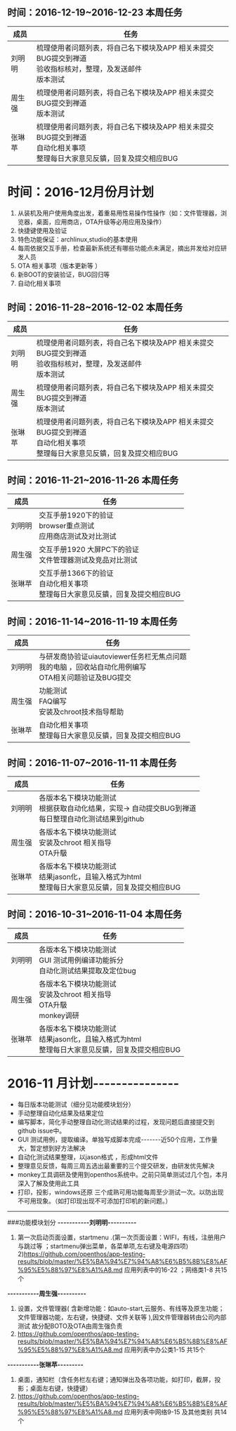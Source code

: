 
## 时间：2016-12-19~2016-12-23 本周任务
|成员|任务|
|----|----|
|刘明明|梳理使用者问题列表，将自己名下模块及APP 相关未提交BUG提交到禅道<br /> 验收指标核对，整理，及发送邮件 <br />版本测试
|周生强|梳理使用者问题列表，将自己名下模块及APP 相关未提交BUG提交到禅道<br />版本测试<br />
|张琳苹|梳理使用者问题列表，将自己名下模块及APP 相关未提交BUG提交到禅道<br />自动化相关事项<br />整理每日大家意见反鐀，回复及提交相应BUG


# 时间：2016-12月份月计划
1. 从装机及用户使用角度出发，着重易用性易操作性操作（如：文件管理器，浏览器，桌面，应用商店，OTA升级等必用应用及操作）
2. 快捷键使用及验证
3. 特色功能保证：archlinux,studio的基本使用
4. 每周依据交互手册，检查最新系统还有哪些功能点未满足，摘出并发给对应研发人员
5. OTA 相关事项（版本更新等 ）
6. 新BOOT的安装验证，BUG回归等 
7. 自动化相关事项

## 时间：2016-11-28~2016-12-02 本周任务
|成员|任务|
|----|----|
|刘明明|梳理使用者问题列表，将自己名下模块及APP 相关未提交BUG提交到禅道<br /> 验收指标核对，整理，及发送邮件 <br />版本测试
|周生强|梳理使用者问题列表，将自己名下模块及APP 相关未提交BUG提交到禅道<br />版本测试<br />
|张琳苹|梳理使用者问题列表，将自己名下模块及APP 相关未提交BUG提交到禅道<br />自动化相关事项<br />整理每日大家意见反鐀，回复及提交相应BUG

## 时间：2016-11-21~2016-11-26 本周任务
|成员|任务|
|----|----|
|刘明明|交互手册1920下的验证<br />browser重点测试 <br />应用商店测试及对比测试
|周生强|交互手册1920 大屏PC下的验证<br />文件管理器测试及竞品对比测试<br />
|张琳苹|交互手册1366下的验证<br />自动化相关事项<br />整理每日大家意见反鐀，回复及提交相应BUG

## 时间：2016-11-14~2016-11-19 本周任务
|成员|任务|
|----|----|
|刘明明|与研发商协验证uiautoviewer任务栏无焦点问题 <br />我的电脑 ，回收站自动化用例编写<br />OTA相关问题验证及BUG提交
|周生强|功能测试<br />FAQ编写<br />安装及chroot技术指导帮助
|张琳苹|自动化相关事项<br />整理每日大家意见反鐀，回复及提交相应BUG

## 时间：2016-11-07~2016-11-11 本周任务
|成员|任务|
|----|----|
|刘明明|各版本名下模块功能测试<br />根据获取自动化结果，实现-> 自动提交BUG到禅道 <br />每日整理自动化测试结果到github  
|周生强|各版本名下模块功能测试<br />安装及chroot 相关指导<br />OTA升馺
|张琳苹|各版本名下模块功能测试<br />结果jason化，且输入格式为html<br />整理每日大家意见反鐀，回复及提交相应BUG

## 时间：2016-10-31~2016-11-04 本周任务
|成员|任务|
|----|----|
|刘明明|各版本名下模块功能测试<br />GUI 测试用例编译功能拆分<br />自动化测试结果提取及定位bug<br />
|周生强|各版本名下模块功能测试<br />安装及chroot 相关指导<br />OTA升馺<br />monkey调研
|张琳苹|各版本名下模块功能测试<br />结果jason化，且输入格式为html<br />整理每日大家意见反鐀，回复及提交相应BUG

# 2016-11 月计划---------------
- 每日版本功能测试（细分见功能模块划分）<br>
- 手动整理自动化结果及结果定位<br>
- 编写脚本，简化手动整理自动化测试结果的过程，发现问题后直接提交到github issue中。<br>
- GUI 测试用例，提取编译。单独写成脚本完成-------近50个应用，工作量大，暂定想到好方法解决<br>
- 自动化测试结果整理，以jason格式 ，形成html文件<br>
- 整理意见反馈，每周三周五选出最重要的三个提交研发，由研发优先解决 <br>
- monkey工具调研及使用到openthos系统中。之前只简单测试过几个包，本月深入了解及使用此工具
- 打印，投影，windows还原 三个成熟可用功能每周至少测试一次。以防出现不可用现象。（如打印现出现不可添加打印机的新问题。）


---------------------------------------------------------------------------------------------------------------------
###功能模块划分
**-----------刘明明----------**<br/>
1) 第一次启动页面设置，startmenu .(第一次页面设置：WIFI，有线，注册用户与跳过等 ；startmenu弹出菜单，各菜单项,左右键及电源四项) <br/>
2)https://github.com/openthos/app-testing-results/blob/master/%E5%BA%94%E7%94%A8%E6%B5%8B%E8%AF%95%E5%88%97%E8%A1%A8.md
   应用列表中的16-22 ；网络类1-8 共15个

**-----------周生强----------**<br/>
1) 设置，文件管理器( 含新增功能：如auto-start,云服务、有线等及原生功能；文件管理器功能，左右键，快捷键、文件关联等 ),因文件管理器转由公司内部测试 故分配BOTO及OTA由周生强负责<br/>
2) https://github.com/openthos/app-testing-results/blob/master/%E5%BA%94%E7%94%A8%E6%B5%8B%E8%AF%95%E5%88%97%E8%A1%A8.md
   应用列表中办公类1-15   共15个

**-----------张琳苹---------**<br/>
1) 桌面，通知栏（含任务栏左右键；通知弹出及各项功能，如打印，截屏，投影；桌面左右键，快捷键）<br/>
2) https://github.com/openthos/app-testing-results/blob/master/%E5%BA%94%E7%94%A8%E6%B5%8B%E8%AF%95%E5%88%97%E8%A1%A8.md
   应用列表中网络9-15 及其他类别   共14个

